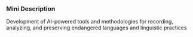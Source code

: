 ### Mini Description

Development of AI-powered tools and methodologies for recording, analyzing, and preserving endangered languages and linguistic practices
